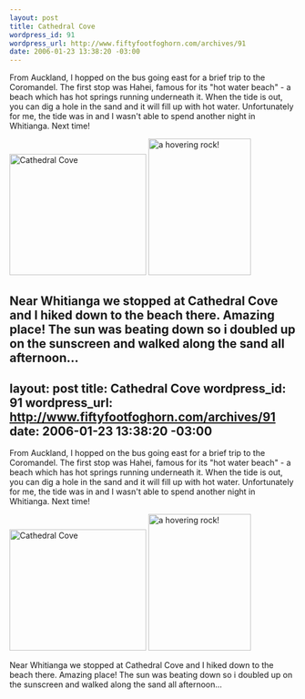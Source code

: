 ```yaml
--- 
layout: post
title: Cathedral Cove
wordpress_id: 91
wordpress_url: http://www.fiftyfootfoghorn.com/archives/91
date: 2006-01-23 13:38:20 -03:00
---
```

From Auckland, I hopped on the bus going east for a brief trip to the Coromandel. The first stop was Hahei, famous for its "hot water beach" - a beach which has hot springs running underneath it. When the tide is out, you can dig a hole in the sand and it will fill up with hot water. Unfortunately for me, the tide was in and I wasn't able to spend another night in Whitianga. Next time!

<a href="http://flickr.com/photos/fiftyfeet/100005322"><img src="http://static.flickr.com/29/100005322_a3e2905594_m.jpg" width="240" height="213" alt="Cathedral Cove" border="0" /></a> <a href="http://flickr.com/photos/fiftyfeet/100005545"><img src="http://static.flickr.com/43/100005545_2a2a58d7d6_m.jpg" width="180" height="240" alt="a hovering rock!" border="0" /></a> 

Near Whitianga we stopped at Cathedral Cove and I hiked down to the beach there. Amazing place! The sun was beating down so i doubled up on the sunscreen and walked along the sand all afternoon...
--- 
layout: post
title: Cathedral Cove
wordpress_id: 91
wordpress_url: http://www.fiftyfootfoghorn.com/archives/91
date: 2006-01-23 13:38:20 -03:00
---
From Auckland, I hopped on the bus going east for a brief trip to the Coromandel. The first stop was Hahei, famous for its "hot water beach" - a beach which has hot springs running underneath it. When the tide is out, you can dig a hole in the sand and it will fill up with hot water. Unfortunately for me, the tide was in and I wasn't able to spend another night in Whitianga. Next time!

<a href="http://flickr.com/photos/fiftyfeet/100005322"><img src="http://static.flickr.com/29/100005322_a3e2905594_m.jpg" width="240" height="213" alt="Cathedral Cove" border="0" /></a> <a href="http://flickr.com/photos/fiftyfeet/100005545"><img src="http://static.flickr.com/43/100005545_2a2a58d7d6_m.jpg" width="180" height="240" alt="a hovering rock!" border="0" /></a> 

Near Whitianga we stopped at Cathedral Cove and I hiked down to the beach there. Amazing place! The sun was beating down so i doubled up on the sunscreen and walked along the sand all afternoon...
